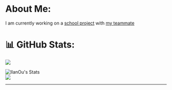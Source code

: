 # About Me:
I am currently working on a [school project](https://github.com/IlanOu/Jeu_2d_tracking) with [my teammate](https://github.com/Kibishi47)


# 📊 GitHub Stats:

[![](https://visitcount.itsvg.in/api?id=ilanou&icon=0&color=6)](https://visitcount.itsvg.in)

![IlanOu's Stats](https://github-readme-stats.vercel.app/api?username=IlanOu&theme=react&show_icons=true&hide_border=false&count_private=false)</br>
![](https://github-readme-stats.vercel.app/api/top-langs/?username=ilanou&theme=react&hide_border=false&include_all_commits=false&count_private=false&layout=compact)

---
